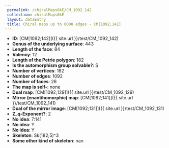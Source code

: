 ```yaml
--- 
 permalink: /chiralMaps6kE/CM_1092_142 
 collection: chiralMaps6kE
 layout: dataEntry
 title: Chiral maps up to 6000 edges - CM[1092;142]
---
```


- **ID**: [CM[1092;142]]({{ site.url }}/test/CM_1092_142)
- **Genus of the underlying surface**: 443
- **Length of the face**: 84
- **Valency**: 12
- **Length of the Petrie polygon**: 182
- **Is the automorphism group solvable?**: S
- **Number of vertices**: 182
- **Number of edges**: 1092
- **Number of faces**: 26
- **The map is self-**: none
- **Dual map**: [CM[1092;129]]({{ site.url }}/test/CM_1092_129)
- **Mirror (enantihomorphic) map**: [CM[1092;141]]({{ site.url }}/test/CM_1092_141)
- **Dual of the mirror image**: [CM[1092;131]]({{ site.url }}/test/CM_1092_131)
- **Z_q-Exponent?**: 2
- **No idea**:  7:141
- **No idea**: Y
- **No idea**: Y
- **Skeleton**: Sk(182;5)^3
- **Some other kind of skeleton**: nan
